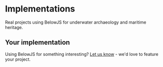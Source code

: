 # Implementations

Real projects using BelowJS for underwater archaeology and maritime heritage.

## Your implementation

Using BelowJS for something interesting? [Let us know](https://github.com/patrick-morrison/belowjs/discussions) - we'd love to feature your project.

